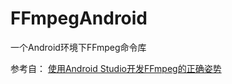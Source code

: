 # FFmpegAndroid
一个Android环境下FFmpeg命令库


参考自：
[使用Android Studio开发FFmpeg的正确姿势](https://www.jianshu.com/p/0a7f3175c1b9)